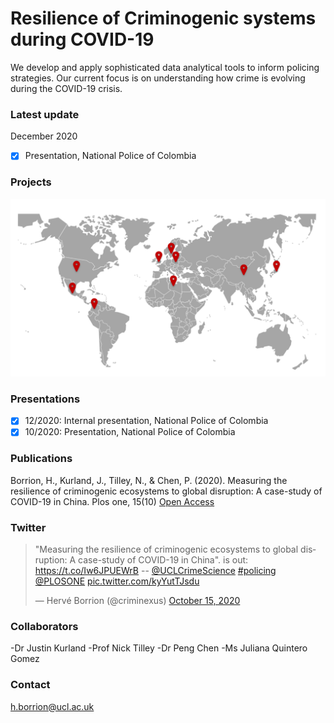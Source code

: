 # Resilience of Criminogenic systems during COVID-19

We develop and apply sophisticated data analytical tools to inform policing strategies. Our current focus is on understanding how crime is evolving during the COVID-19 crisis.  

### Latest update

December 2020
- [x] Presentation, National Police of Colombia
 

### Projects

![Image](./projects.png)

### Presentations

- [x] 12/2020: Internal presentation, National Police of Colombia
- [x] 10/2020: Presentation, National Police of Colombia

### Publications

Borrion, H., Kurland, J., Tilley, N., & Chen, P. (2020). Measuring the resilience of criminogenic ecosystems to global disruption: A case-study of COVID-19 in China. Plos one, 15(10) [Open Access](https://journals.plos.org/plosone/article?id=10.1371/journal.pone.0240077)

### Twitter

<blockquote class="twitter-tweet"><p lang="en" dir="ltr">&quot;Measuring the resilience of criminogenic ecosystems to global disruption: A case-study of COVID-19 in China&quot;. is out: <a href="https://t.co/Iw6JPUEWrB">https://t.co/Iw6JPUEWrB</a> -- <a href="https://twitter.com/UCLCrimeScience?ref_src=twsrc%5Etfw">@UCLCrimeScience</a> <a href="https://twitter.com/hashtag/policing?src=hash&amp;ref_src=twsrc%5Etfw">#policing</a> <a href="https://twitter.com/PLOSONE?ref_src=twsrc%5Etfw">@PLOSONE</a> <a href="https://t.co/kyYutTJsdu">pic.twitter.com/kyYutTJsdu</a></p>&mdash; Hervé Borrion (@criminexus) <a href="https://twitter.com/criminexus/status/1316647534639673345?ref_src=twsrc%5Etfw">October 15, 2020</a></blockquote> <script async src="https://platform.twitter.com/widgets.js" charset="utf-8"></script>

### Collaborators

-Dr Justin Kurland
-Prof Nick Tilley
-Dr Peng Chen
-Ms Juliana Quintero Gomez


### Contact

h.borrion@ucl.ac.uk
